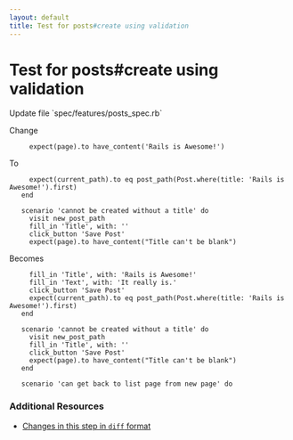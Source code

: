 ```yaml
---
layout: default
title: Test for posts#create using validation
---
```


<h1 id="main">Test for posts#create using validation</h1>
Update file `spec/features/posts_spec.rb`

Change
<pre><code>     expect(page).to have_content(&#39;Rails is Awesome!&#39;)</code></pre>


To
<pre><code>     expect(current_path).to eq post_path(Post.where(title: &#39;Rails is Awesome!&#39;).first)
   end
&nbsp;
   scenario &#39;cannot be created without a title&#39; do
     visit new_post_path
     fill_in &#39;Title&#39;, with: &#39;&#39;
     click_button &#39;Save Post&#39;
     expect(page).to have_content(&quot;Title can&#39;t be blank&quot;)</code></pre>


Becomes
<pre><code>     fill_in &#39;Title&#39;, with: &#39;Rails is Awesome!&#39;
     fill_in &#39;Text&#39;, with: &#39;It really is.&#39;
     click_button &#39;Save Post&#39;
     expect(current_path).to eq post_path(Post.where(title: &#39;Rails is Awesome!&#39;).first)
   end
&nbsp;
   scenario &#39;cannot be created without a title&#39; do
     visit new_post_path
     fill_in &#39;Title&#39;, with: &#39;&#39;
     click_button &#39;Save Post&#39;
     expect(page).to have_content(&quot;Title can&#39;t be blank&quot;)
   end
&nbsp;
   scenario &#39;can get back to list page from new page&#39; do
</code></pre>



### Additional Resources

* [Changes in this step in `diff` format](https://github.com/stevenhallen/rails_getting_started_bdd/commit/aca2f2369712af610a51ed14de410863d7e7c25b)

